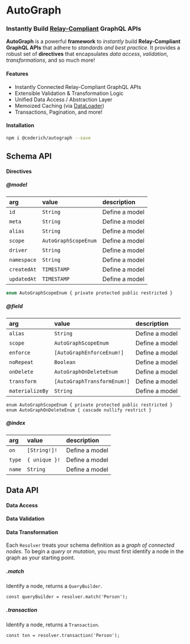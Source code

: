 # AutoGraph
### Instantly Build [Relay-Compliant](https://relay.dev/docs/en/graphql-server-specification.html) GraphQL APIs

**AutoGraph** is a powerful **framework** to *instantly* build **Relay-Compliant GraphQL APIs** that adhere to *standards and best practice*. It provides a robust set of **directives** that encapsulates *data access*, *validation*, *transformations*, and so much more!


#### Features
- Instantly Connected Relay-Compliant GraphQL APIs
- Extensible Validation & Transformation Logic
- Unified Data Access / Abstraction Layer
- Memoized Caching (via [DataLoader](https://www.npmjs.com/package/dataloader))
- Transactions, Pagination, and more!

#### Installation

```sh
npm i @coderich/autograph --save
```

## Schema API
#### Directives
##### @model
| arg | value | description |
| :--- | :--- | :--- |
| `id` | `String` | Define a model
| `meta` | `String` | Define a model
| `alias` | `String` | Define a model
| `scope` | `AutoGraphScopeEnum` | Define a model
| `driver` | `String` | Define a model
| `namespace` | `String` | Define a model
| `createdAt` | `TIMESTAMP` | Define a model
| `updatedAt` | `TIMESTAMP` | Define a model

```graphql
enum AutoGraphScopeEnum { private protected public restricted }
```


##### @field
| arg | value | description |
| :--- | :--- | :--- |
| `alias` | `String` | Define a model
| `scope` | `AutoGraphScopeEnum` |  Define a model
| `enforce` | `[AutoGraphEnforceEnum!]` | Define a model
| `noRepeat` | `Boolean` | Define a model
| `onDelete` | `AutoGraphOnDeleteEnum` | Define a model
| `transform` | `[AutoGraphTransformEnum!]` | Define a model
| `materializeBy` | `String` | Define a model

```gql
enum AutoGraphScopeEnum { private protected public restricted }
enum AutoGraphOnDeleteEnum { cascade nullify restrict }
```

##### @index
| arg | value | description |
| :--- | :--- | :--- |
| `on` | `[String!]!` | Define a model
| `type` | `{ unique }!` | Define a model
| `name` | `String` | Define a model

## Data API
#### Data Access
#### Data Validation
#### Data Transformation


Each `Resolver` treats your schema definition as a *graph of connected nodes*. To begin a *query* or *mutation*, you must first identify a node in the graph as your starting point.

##### .match
Identify a node, returns a `QueryBuilder`.
```
const queryBuilder = resolver.match('Person');
```
##### .transaction
Identify a node, returns a `Transaction`.
```
const txn = resolver.transaction('Person');
```